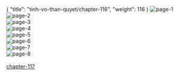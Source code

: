 { "title": "tinh-vo-than-quyet/chapter-116", "weight": 116 }
<img src="tinh-vo-than-quyet_0116_01-f57268bb08c1cd9de9938a5af10f59c8.webp" alt="page-1" origin="http://storage.fshare.vn/Test-vechai/1517057604-Tinh-Vo-Than-Quyet-chap-116-ve-chai-02.jpg"><br/>
<img src="tinh-vo-than-quyet_0116_02-4f03b8fb1355a87ddb22d3f6a06b030d.webp" alt="page-2" origin="http://storage.fshare.vn/Test-vechai/1517057604-Tinh-Vo-Than-Quyet-chap-116-ve-chai-03.jpg"><br/>
<img src="tinh-vo-than-quyet_0116_03-04eaf8e0a6c3ed0a2c3339627f3ef3dd.webp" alt="page-3" origin="http://storage.fshare.vn/Test-vechai/1517057604-Tinh-Vo-Than-Quyet-chap-116-ve-chai-04.jpg"><br/>
<img src="tinh-vo-than-quyet_0116_04-f2da0e576cb7e4d310b2f707309a2621.webp" alt="page-4" origin="http://storage.fshare.vn/Test-vechai/1517057604-Tinh-Vo-Than-Quyet-chap-116-ve-chai-05.jpg"><br/>
<img src="tinh-vo-than-quyet_0116_05-fb0f19f0f0b7efbbc798a5e24980fa3e.webp" alt="page-5" origin="http://storage.fshare.vn/Test-vechai/1517057604-Tinh-Vo-Than-Quyet-chap-116-ve-chai-06.jpg"><br/>
<img src="tinh-vo-than-quyet_0116_06-815c4a61271f995b0e39270777ba3e6b.webp" alt="page-6" origin="http://storage.fshare.vn/Test-vechai/1517057604-Tinh-Vo-Than-Quyet-chap-116-ve-chai-07.jpg"><br/>
<img src="tinh-vo-than-quyet_0116_07-c9d9cd9c70a5338382df7bd6cfe38d59.webp" alt="page-7" origin="http://storage.fshare.vn/Test-vechai/1517057604-Tinh-Vo-Than-Quyet-chap-116-ve-chai-08.jpg"><br/>
<img src="tinh-vo-than-quyet_0116_08-850x1180-67bf445c932a5331735f1b7740c76760.webp" alt="page-8" origin="http://storage.fshare.vn/Test-vechai/1517057604-Tinh-Vo-Than-Quyet-chap-116-ve-chai-09.jpg"><br/>
<br/><a class="nextchap" href="/tinh-vo-than-quyet/chapter-117">chapter-117</a>
